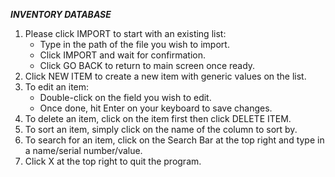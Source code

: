 ***INVENTORY DATABASE***

1. Please click IMPORT to start with an existing list:
    - Type in the path of the file you wish to import.
    - Click IMPORT and wait for confirmation.
    - Click GO BACK to return to main screen once ready.
2. Click NEW ITEM to create a new item with generic values on the list.
3. To edit an item:
    - Double-click on the field you wish to edit.
    - Once done, hit Enter on your keyboard to save changes.
4. To delete an item, click on the item first then click DELETE ITEM.   
5. To sort an item, simply click on the name of the column to sort by.
6. To search for an item, click on the Search Bar at the top right and type in a name/serial number/value.
7. Click X at the top right to quit the program.
